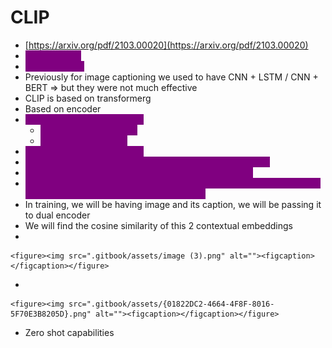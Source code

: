 # CLIP

* [https://arxiv.org/pdf/2103.00020](https://arxiv.org/pdf/2103.00020)
* <mark style="color:purple;background-color:purple;">**Image to text**</mark>
* <mark style="color:purple;background-color:purple;">**Multimodality**</mark>
* Previously for image captioning we used to have CNN + LSTM / CNN + BERT ⇒ but they were not much effective
* CLIP is based on transformerg
* Based on encoder
* <mark style="color:purple;background-color:purple;">**Dual encoder will be trained**</mark>
  * <mark style="color:purple;background-color:purple;">**1st Encoder for images**</mark>
  * <mark style="color:purple;background-color:purple;">**2nd Encoder for text**</mark>
* <mark style="color:purple;background-color:purple;">**Image is collection of pixels**</mark>
* <mark style="color:purple;background-color:purple;">**Flatten image(1D Array) is passed to transformer encoder**</mark>
* <mark style="color:purple;background-color:purple;">**Transformer encoder will form contextual embedding**</mark>
* <mark style="color:purple;background-color:purple;">**Text is converted into embedding and passed to transformer encoder which will also give contextual embedding**</mark>
* In training, we will be having image and its caption, we will be passing it to dual encoder
* We will find the cosine similarity of this 2 contextual embeddings
*

    <figure><img src=".gitbook/assets/image (3).png" alt=""><figcaption></figcaption></figure>
*

    <figure><img src=".gitbook/assets/{01822DC2-4664-4F8F-8016-5F70E3B8205D}.png" alt=""><figcaption></figcaption></figure>
* Zero shot capabilities
